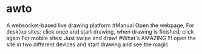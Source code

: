 # awto
A websocket-based live drawing platform
#Manual
Open the webpage,
For desktop sites:
click once and start drawing, when drawing is finished, click again
For mobile sites:
Just swipe and draw!
#What's AMAZING !!!
open the site in two different devices and start drawing and see the magic
